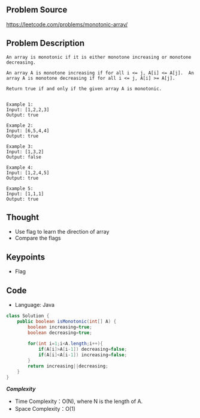 ## Problem Source
https://leetcode.com/problems/monotonic-array/

## Problem Description
```
An array is monotonic if it is either monotone increasing or monotone decreasing.

An array A is monotone increasing if for all i <= j, A[i] <= A[j].  An array A is monotone decreasing if for all i <= j, A[i] >= A[j].

Return true if and only if the given array A is monotonic.


Example 1:
Input: [1,2,2,3]
Output: true

Example 2:
Input: [6,5,4,4]
Output: true

Example 3:
Input: [1,3,2]
Output: false

Example 4:
Input: [1,2,4,5]
Output: true

Example 5:
Input: [1,1,1]
Output: true
```
## Thought
- Use flag to learn the direction of array
- Compare the flags

## Keypoints
- Flag


## Code
* Language: Java

```Java
class Solution {
    public boolean isMonotonic(int[] A) {
        boolean increasing=true;
        boolean decreasing=true;
        
        for(int i=1;i<A.length;i++){
            if(A[i]>A[i-1]) decreasing=false;
            if(A[i]<A[i-1]) increasing=false;
        }
        return increasing||decreasing;
    }
}
```

***Complexity***

- Time Complexity：O(N), where N is the length of A.
- Space Complexity：O(1)

